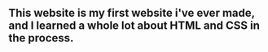 ## This website is my first website i've ever made, and I learned a whole lot about HTML and CSS in the process. 